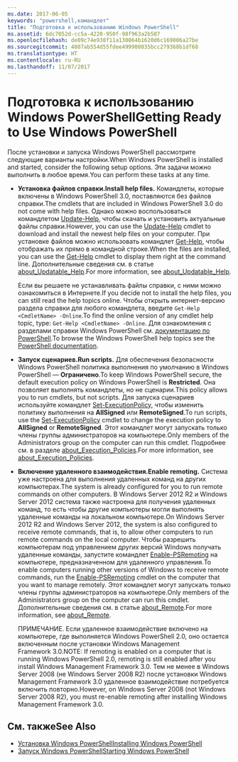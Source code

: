 ```yaml
---
ms.date: 2017-06-05
keywords: "powershell,командлет"
title: "Подготовка к использованию Windows PowerShell"
ms.assetid: 6dc7052d-cc5a-4220-950f-98f963a2b587
ms.openlocfilehash: de09c74e938f11a130864b1620d6c169006a27be
ms.sourcegitcommit: 4807ab554d55fdee499980835bcc279368b1df68
ms.translationtype: HT
ms.contentlocale: ru-RU
ms.lasthandoff: 11/07/2017
---
```

# <a name="getting-ready-to-use-windows-powershell"></a><span data-ttu-id="9c77f-103">Подготовка к использованию Windows PowerShell</span><span class="sxs-lookup"><span data-stu-id="9c77f-103">Getting Ready to Use Windows PowerShell</span></span>
<span data-ttu-id="9c77f-104">После установки и запуска Windows PowerShell рассмотрите следующие варианты настройки.</span><span class="sxs-lookup"><span data-stu-id="9c77f-104">When Windows PowerShell is installed and started, consider the following setup options.</span></span> <span data-ttu-id="9c77f-105">Эти задачи можно выполнить в любое время.</span><span class="sxs-lookup"><span data-stu-id="9c77f-105">You can perform these tasks at any time.</span></span>

- <span data-ttu-id="9c77f-106">**Установка файлов справки.**</span><span class="sxs-lookup"><span data-stu-id="9c77f-106">**Install help files.**</span></span> <span data-ttu-id="9c77f-107">Командлеты, которые включены в Windows PowerShell 3.0, поставляются без файлов справки.</span><span class="sxs-lookup"><span data-stu-id="9c77f-107">The cmdlets that are included in Windows PowerShell 3.0 do not come with help files.</span></span> <span data-ttu-id="9c77f-108">Однако можно воспользоваться командлетом [Update-Help](/powershell/module/microsoft.powershell.core/update-help), чтобы скачать и установить актуальные файлы справки.</span><span class="sxs-lookup"><span data-stu-id="9c77f-108">However, you can use the [Update-Help](/powershell/module/microsoft.powershell.core/update-help) cmdlet to download and install the newest help files on your computer.</span></span> <span data-ttu-id="9c77f-109">При установке файлов можно использовать командлет [Get-Help](/powershell/module/microsoft.powershell.core/get-help), чтобы отображать их прямо в командной строке.</span><span class="sxs-lookup"><span data-stu-id="9c77f-109">When the files are installed, you can use the [Get-Help](/powershell/module/microsoft.powershell.core/get-help) cmdlet to display them right at the command line.</span></span> <span data-ttu-id="9c77f-110">Дополнительные сведения см. в статье [about_Updatable_Help](/powershell/module/microsoft.powershell.core/about/about_execution_policies).</span><span class="sxs-lookup"><span data-stu-id="9c77f-110">For more information, see [about_Updatable_Help](/powershell/module/microsoft.powershell.core/about/about_execution_policies).</span></span>

    <span data-ttu-id="9c77f-111">Если вы решаете не устанавливать файлы справки, с ними можно ознакомиться в Интернете.</span><span class="sxs-lookup"><span data-stu-id="9c77f-111">If you decide not to install the help files, you can still read the help topics online.</span></span> <span data-ttu-id="9c77f-112">Чтобы открыть интернет-версию раздела справки для любого командлета, введите `Get-Help <CmdletName> -Online`.</span><span class="sxs-lookup"><span data-stu-id="9c77f-112">To find the online version of any cmdlet help topic, type: `Get-Help <CmdletName> -Online`.</span></span> <span data-ttu-id="9c77f-113">Для ознакомления с разделами справки Windows PowerShell см. [документацию по PowerShell](/powershell/scripting).</span><span class="sxs-lookup"><span data-stu-id="9c77f-113">To browse the Windows PowerShell help topics see the [PowerShell documentation](/powershell/scripting).</span></span>

- <span data-ttu-id="9c77f-114">**Запуск сценариев.**</span><span class="sxs-lookup"><span data-stu-id="9c77f-114">**Run scripts.**</span></span> <span data-ttu-id="9c77f-115">Для обеспечения безопасности Windows PowerShell политика выполнения по умолчанию в Windows PowerShell — **Ограничено**.</span><span class="sxs-lookup"><span data-stu-id="9c77f-115">To keep Windows PowerShell secure, the default execution policy on Windows PowerShell is **Restricted**.</span></span> <span data-ttu-id="9c77f-116">Она позволяет выполнять командлеты, но не сценарии.</span><span class="sxs-lookup"><span data-stu-id="9c77f-116">This policy allows you to run cmdlets, but not scripts.</span></span> <span data-ttu-id="9c77f-117">Для запуска сценариев используйте командлет [Set-ExecutionPolicy](/powershell/module/microsoft.powershell.security/set-executionpolicy), чтобы изменить политику выполнения на **AllSigned** или **RemoteSigned**.</span><span class="sxs-lookup"><span data-stu-id="9c77f-117">To run scripts, use the [Set-ExecutionPolicy](/powershell/module/microsoft.powershell.security/set-executionpolicy) cmdlet to change the execution policy to **AllSigned** or **RemoteSigned**.</span></span> <span data-ttu-id="9c77f-118">Этот командлет могут запускать только члены группы администраторов на компьютере.</span><span class="sxs-lookup"><span data-stu-id="9c77f-118">Only members of the Administrators group on the computer can run this cmdlet.</span></span> <span data-ttu-id="9c77f-119">Подробнее см. в разделе [about_Execution_Policies](/powershell/module/microsoft.powershell.core/about/about_execution_policies).</span><span class="sxs-lookup"><span data-stu-id="9c77f-119">For more information, see [about_Execution_Policies](/powershell/module/microsoft.powershell.core/about/about_execution_policies).</span></span>

- <span data-ttu-id="9c77f-120">**Включение удаленного взаимодействия.**</span><span class="sxs-lookup"><span data-stu-id="9c77f-120">**Enable remoting.**</span></span> <span data-ttu-id="9c77f-121">Система уже настроена для выполнения удаленных команд на других компьютерах.</span><span class="sxs-lookup"><span data-stu-id="9c77f-121">The system is already configured for you to run remote commands on other computers.</span></span> <span data-ttu-id="9c77f-122">В Windows Server 2012 R2 и Windows Server 2012 система также настроена для получения удаленных команд, то есть чтобы другие компьютеры могли выполнять удаленные команды на локальном компьютере.</span><span class="sxs-lookup"><span data-stu-id="9c77f-122">On Windows Server 2012 R2 and Windows Server 2012, the system is also configured to receive remote commands, that is, to allow other computers to run remote commands on the local computer.</span></span> <span data-ttu-id="9c77f-123">Чтобы разрешить компьютерам под управлением других версий Windows получать удаленные команды, запустите командлет [Enable-PSRemoting](/powershell/module/microsoft.powershell.core/enable-psremoting) на компьютере, предназначенном для удаленного управления.</span><span class="sxs-lookup"><span data-stu-id="9c77f-123">To enable computers running other versions of Windows to receive remote commands, run the [Enable-PSRemoting](/powershell/module/microsoft.powershell.core/enable-psremoting) cmdlet on the computer that you want to manage remotely.</span></span> <span data-ttu-id="9c77f-124">Этот командлет могут запускать только члены группы администраторов на компьютере.</span><span class="sxs-lookup"><span data-stu-id="9c77f-124">Only members of the Administrators group on the computer can run this cmdlet.</span></span> <span data-ttu-id="9c77f-125">Дополнительные сведения см. в статье [about_Remote](/powershell/module/microsoft.powershell.core/about/about_remote).</span><span class="sxs-lookup"><span data-stu-id="9c77f-125">For more information, see [about_Remote](/powershell/module/microsoft.powershell.core/about/about_remote).</span></span>

    <span data-ttu-id="9c77f-126">ПРИМЕЧАНИЕ. Если удаленное взаимодействие включено на компьютере, где выполняется Windows PowerShell 2.0, оно остается включенным после установки Windows Management Framework 3.0.</span><span class="sxs-lookup"><span data-stu-id="9c77f-126">NOTE: If remoting is enabled on a computer that is running Windows PowerShell 2.0, remoting is still enabled after you install Windows Management Framework 3.0.</span></span> <span data-ttu-id="9c77f-127">Тем не менее в Windows Server 2008 (не Windows Server 2008 R2) после установки Windows Management Framework 3.0 удаленное взаимодействие потребуется включить повторно.</span><span class="sxs-lookup"><span data-stu-id="9c77f-127">However, on Windows Server 2008 (not Windows Server 2008 R2), you must re-enable remoting after installing Windows Management Framework 3.0.</span></span>

## <a name="see-also"></a><span data-ttu-id="9c77f-128">См. также</span><span class="sxs-lookup"><span data-stu-id="9c77f-128">See Also</span></span>
- [<span data-ttu-id="9c77f-129">Установка Windows PowerShell</span><span class="sxs-lookup"><span data-stu-id="9c77f-129">Installing Windows PowerShell</span></span>](../setup/Installing-Windows-PowerShell.md)
- [<span data-ttu-id="9c77f-130">Запуск Windows PowerShell</span><span class="sxs-lookup"><span data-stu-id="9c77f-130">Starting Windows PowerShell</span></span>](/powershell/scripting/setup/starting-windows-powershell)

